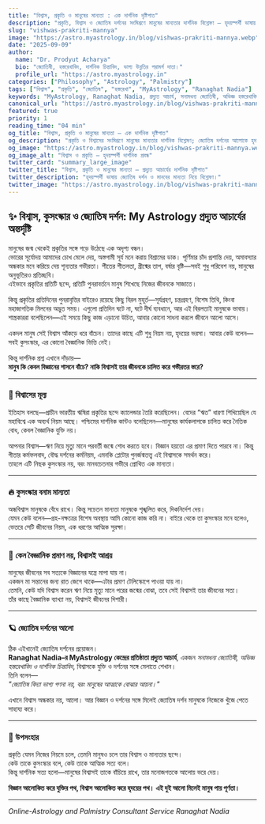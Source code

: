```yaml
---
title: "বিশ্বাস, প্রকৃতি ও মানুষের মান্যতা : এক দার্শনিক দৃষ্টিপাত"
description: "প্রকৃতি, বিশ্বাস ও জ্যোতিষ দর্শনের সংমিশ্রণে মানুষের মান্যতার দার্শনিক বিশ্লেষণ — হৃদয়স্পর্শী ভাষায় এবং প্রামাণ্য দৃষ্টিভঙ্গিতে।"
slug: "vishwas-prakriti-mannya"
image: "https://astro.myastrology.in/blog/vishwas-prakriti-mannya.webp"
date: "2025-09-09"
author:
  name: "Dr. Prodyut Acharya"
  bio: "জ্যোতিষী, হস্তরেখাবিদ, দার্শনিক চিন্তাবিদ, ভাগ্য উন্নতির পরামর্শ দাতা।"
  profile_url: "https://astro.myastrology.in"
categories: ["Philosophy", "Astrology", "Palmistry"]
tags: ["বিশ্বাস", "প্রকৃতি", "জ্যোতিষ", "হস্তরেখা", "MyAstrology", "Ranaghat Nadia"]
keywords: "MyAstrology, Ranaghat Nadia, প্রদ্যুত আচার্য, সনামধন্য জ্যোতিষী, অভিজ্ঞ হস্তরেখাবিদ, পশ্চিমবঙ্গ, দার্শনিক চিন্তাবিদ, বিশ্বাস ও প্রকৃতি"
canonical_url: "https://astro.myastrology.in/blog/vishwas-prakriti-mannya"
featured: true
priority: 1
reading_time: "04 min"
og_title: "বিশ্বাস, প্রকৃতি ও মানুষের মান্যতা — এক দার্শনিক দৃষ্টিপাত"
og_description: "প্রকৃতি ও বিশ্বাসের সংমিশ্রণে মানুষের মান্যতার দার্শনিক বিশ্লেষণ; জ্যোতিষ দর্শনের আলোকে হৃদয়স্পর্শী ভাষায় উপস্থাপন।"
og_image: "https://astro.myastrology.in/blog/vishwas-prakriti-mannya.webp"
og_image_alt: "বিশ্বাস ও প্রকৃতি — হৃদয়স্পর্শী দার্শনিক প্রবন্ধ"
twitter_card: "summary_large_image"
twitter_title: "বিশ্বাস, প্রকৃতি ও মানুষের মান্যতা — প্রদ্যুত আচার্যের দার্শনিক দৃষ্টিপাত"
twitter_description: "হৃদয়স্পর্শী ভাষায় জ্যোতিষ দর্শন ও মানবের মান্যতা নিয়ে বিশ্লেষণ।"
twitter_image: "https://astro.myastrology.in/blog/vishwas-prakriti-mannya.webp"
---
```



## ✨ বিশ্বাস, কুসংস্কার ও জ্যোতিষ দর্শন: My Astrology প্রদ্যুত আচার্যের অন্তর্দৃষ্টি

মানুষের জন্ম থেকেই প্রকৃতির সঙ্গে গড়ে উঠেছে এক অদৃশ্য বন্ধন।  
ভোরের সূর্যোদয় আমাদের চোখ মেলে দেয়, অস্তগামী সূর্য মনে করায় বিশ্রামের ডাক। পূর্ণিমার চাঁদ প্রশান্তি দেয়, অমাবস্যার অন্ধকার মনে করিয়ে দেয় শূন্যতার গভীরতা। শীতের শীতলতা, গ্রীষ্মের তাপ, বর্ষার বৃষ্টি—সবই শুধু পরিবেশ নয়, মানুষের অনুভূতিরও প্রতিচ্ছবি।  
এইভাবে প্রকৃতির প্রতিটি ছন্দে, প্রতিটি পুনরাবর্তনে মানুষ শিখেছে নিজের জীবনকে সাজাতে।  

কিন্তু প্রকৃতির প্রতিদিনের পুনরাবৃত্তির বাইরেও রয়েছে কিছু বিরল মুহূর্ত—সূর্যগ্রহণ, চন্দ্রগ্রহণ, বিশেষ তিথি, কিংবা মহাজাগতিক মিলনের অদ্ভুত সময়। এগুলো প্রতিদিন ঘটে না, ঘটে দীর্ঘ ব্যবধানে, আর এই বিরলতাই মানুষকে ভাবায়। শাস্ত্রকাররা বলেছিলেন—এই সময়ে কিছু কাজ এড়ানো উচিত, আবার কোনো সাধনা করলে জীবনে আলো আসে।  

একদল মানুষ সেই বিশ্বাস আঁকড়ে ধরে বাঁচেন। তাদের কাছে এটি শুধু নিয়ম নয়, হৃদয়ের ভরসা। আবার কেউ বলেন—সবই কুসংস্কার, এর কোনো বৈজ্ঞানিক ভিত্তি নেই।  

কিন্তু দার্শনিক প্রশ্ন এখানে দাঁড়ায়—  
**মানুষ কি কেবল বিজ্ঞানের শাসনে বাঁচে? নাকি বিশ্বাসই তার জীবনকে চালিত করে গভীরতর স্তরে?**  

---

### 🌌 বিশ্বাসের মূল্য  

ইতিহাস বলছে—প্রাচীন ভারতীয় ঋষিরা প্রকৃতির ছন্দে ক্যালেন্ডার তৈরি করেছিলেন। বেদের “ঋত” ধারণা শিখিয়েছিল যে মহাবিশ্বে এক অব্যর্থ নিয়ম আছে। পশ্চিমের দার্শনিক কান্টও বলেছিলেন—মানুষের কার্যকলাপকে চালিত করে নৈতিক বোধ, কেবল বৈজ্ঞানিক যুক্তি নয়।  

আপনার বিশ্বাস—ঋণ নিয়ে মৃত্যু মানে পরবর্তী জন্মে শোধ করতে হবে। বিজ্ঞান হয়তো এর প্রমাণ দিতে পারবে না। কিন্তু গীতার কর্মফলবাদ, বৌদ্ধ দর্শনের কর্মনিয়ম, এমনকি প্লেটোর পুনর্জন্মতত্ত্ব এই বিশ্বাসকে সমর্থন করে।  
তাহলে এটি নিছক কুসংস্কার নয়, বরং মানবচেতনার গভীরে প্রোথিত এক মান্যতা।  

---

### 🔥 কুসংস্কার বনাম মান্যতা  

অন্ধবিশ্বাস মানুষকে বেঁধে রাখে। কিন্তু সচেতন মান্যতা মানুষকে শৃঙ্খলিত করে, দিকনির্দেশ দেয়।  
যেমন কেউ বলেন—গ্রহ-নক্ষত্রের বিশেষ অবস্থায় আমি কোনো কাজ করি না। বাইরে থেকে তা কুসংস্কার মনে হলেও, ভেতরে সেটি জীবনের নিয়ম, এক ধরণের আত্মিক সুরক্ষা।  

---

### 🌿 কেন বৈজ্ঞানিক প্রমাণ নয়, বিশ্বাসই আশ্রয়  

মানুষের জীবনের সব সত্যকে বিজ্ঞানের যন্ত্রে মাপা যায় না।  
একজন মা সন্তানের জন্য রাত জেগে থাকে—এটার প্রমাণ টেলিস্কোপে পাওয়া যায় না।  
তেমনি, কেউ যদি বিশ্বাস করেন ঋণ নিয়ে মৃত্যু মানে পরের জন্মের বোঝা, তবে সেই বিশ্বাসই তার জীবনের সত্য।  
তাঁর কাছে বৈজ্ঞানিক ব্যাখ্যা নয়, বিশ্বাসই জীবনের দিশারী।  

---

### 🪐 জ্যোতিষ দর্শনের আলো  

ঠিক এইখানেই জ্যোতিষ দর্শনের প্রয়োজন।  
**Ranaghat Nadia–র MyAstrology কেন্দ্রের প্রতিষ্ঠাতা প্রদ্যুত আচার্য**, একজন *সনামধন্য জ্যোতিষী, অভিজ্ঞ হস্তরেখাবিদ ও দার্শনিক চিন্তাবিদ*, বিশ্বাসকে যুক্তি ও দর্শনের সঙ্গে মেলাতে শেখান।  
তিনি বলেন—  
*"জ্যোতিষ বিদ্যা ভাগ্য গণনা নয়, বরং মানুষের আত্মাকে বোঝার আয়না।"*  

এখানে বিশ্বাস অন্ধকার নয়, আলো। আর বিজ্ঞান ও দর্শনের সঙ্গে মিলেই জ্যোতিষ দর্শন মানুষকে নিজেকে খুঁজে পেতে সাহায্য করে।  

---

### 💫 উপসংহার  

প্রকৃতি যেমন নিজের নিয়মে চলে, তেমনি মানুষও চলে তার বিশ্বাস ও মান্যতার ছন্দে।  
কেউ তাকে কুসংস্কার বলে, কেউ তাকে আত্মিক সত্য বলে।  
কিন্তু দার্শনিক সত্য হলো—মানুষের বিশ্বাসই তাকে বাঁচিয়ে রাখে, তার মনোজগতকে আলোয় ভরে দেয়।  

**বিজ্ঞান আলোকিত করে যুক্তির পথ, বিশ্বাস আলোকিত করে হৃদয়ের পথ। এই দুই আলো মিলেই মানুষ পায় পূর্ণতা।**

---

*Online-Astrology and Palmistry Consultant Service Ranaghat Nadia*
